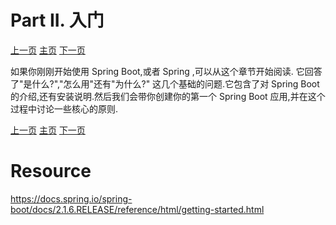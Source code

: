 # Part II. 入门

[上一页](https://github.com/LeonChen1024/Spring-Reference-Doc-Translation/blob/master/Spring-Boot/Part-I-Spring-Boot-Documentation/7-Advanced-Topics.md)                                											[主页](https://github.com/LeonChen1024/Spring-Reference-Doc-Translation/tree/master/Spring-Boot)																				[下一页](https://github.com/LeonChen1024/Spring-Reference-Doc-Translation/blob/master/Spring-Boot/Part-II-Getting-Started/8-Introducing-Spring-Boot.md)             



如果你刚刚开始使用 Spring Boot,或者 Spring ,可以从这个章节开始阅读. 它回答了"是什么?","怎么用"还有"为什么?" 这几个基础的问题.它包含了对 Spring Boot 的介绍,还有安装说明.然后我们会带你创建你的第一个 Spring Boot 应用,并在这个过程中讨论一些核心的原则.







[上一页](https://github.com/LeonChen1024/Spring-Reference-Doc-Translation/blob/master/Spring-Boot/Part-I-Spring-Boot-Documentation/7-Advanced-Topics.md)                                											[主页](https://github.com/LeonChen1024/Spring-Reference-Doc-Translation/tree/master/Spring-Boot)																				[下一页](https://github.com/LeonChen1024/Spring-Reference-Doc-Translation/blob/master/Spring-Boot/Part-II-Getting-Started/8-Introducing-Spring-Boot.md)             





# Resource

https://docs.spring.io/spring-boot/docs/2.1.6.RELEASE/reference/html/getting-started.html

